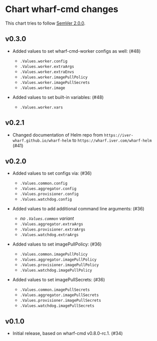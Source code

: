 # Chart wharf-cmd changes

This chart tries to follow [SemVer 2.0.0](https://semver.org/).

<!--
	When composing new changes to this list, try to follow convention.

	Since PR #6 we no longer specify WIP or date per version, in contrast to how
	we operate in our other iver-wharf repos. All changes are published as soon
	as they hit the master branch.

	A good source on conventions can be found here:
	https://changelog.md/
-->

## v0.3.0

- Added values to set wharf-cmd-worker configs as well: (#48)

  - `.Values.worker.config`
  - `.Values.worker.extraArgs`
  - `.Values.worker.extraEnvs`
  - `.Values.worker.imagePullPolicy`
  - `.Values.worker.imagePullSecrets`
  - `.Values.worker.image`

- Added values to set built-in variables: (#48)

  - `.Values.worker.vars`

## v0.2.1

- Changed documentation of Helm repo from
  `https://iver-wharf.github.io/wharf-helm` to
  `https://wharf.iver.com/wharf-helm` (#41)

## v0.2.0

- Added values to set configs via: (#36)

  - `.Values.common.config`
  - `.Values.aggregator.config`
  - `.Values.provisioner.config`
  - `.Values.watchdog.config`

- Added values to add additional command line arguments: (#36)

  - *no `.Values.common` variant*
  - `.Values.aggregator.extraArgs`
  - `.Values.provisioner.extraArgs`
  - `.Values.watchdog.extraArgs`

- Added values to set imagePullPolicy: (#36)

  - `.Values.common.imagePullPolicy`
  - `.Values.aggregator.imagePullPolicy`
  - `.Values.provisioner.imagePullPolicy`
  - `.Values.watchdog.imagePullPolicy`

- Added values to set imagePullSecrets: (#36)

  - `.Values.common.imagePullSecrets`
  - `.Values.aggregator.imagePullSecrets`
  - `.Values.provisioner.imagePullSecrets`
  - `.Values.watchdog.imagePullSecrets`

## v0.1.0

- Initial release, based on wharf-cmd v0.8.0-rc.1. (#34)
